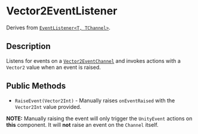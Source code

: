 # Vector2EventListener

Derives from [`EventListener<T, TChannel>`](event-listener-generic.md).

## Description

Listens for events on a [`Vector2EventChannel`](../channels/vector2-event-channel.md) and invokes actions with a `Vector2` value when an event is raised.

## Public Methods

- `RaiseEvent(Vector2Int)` - Manually raises `onEventRaised` with the `Vector2Int` value provided.

**NOTE:** Manually raising the event will only trigger the `UnityEvent` actions on **this** component.
It will **not** raise an event on the `Channel` itself.
